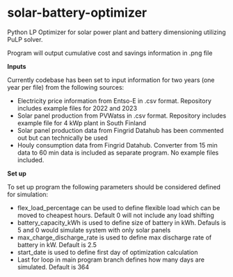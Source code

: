 # solar-battery-optimizer
Python LP Optimizer for solar power plant and battery dimensioning utilizing PuLP solver.

Program will output cumulative cost and savings information in .png file

**Inputs**

Currently codebase has been set to input information for two years (one year per file) from the following sources:
- Electricity price information from Entso-E in .csv format. Repository includes example files for 2022 and 2023
- Solar panel production from PVWatss in .csv format. Repository includes example file for 4 kWp plant in South Finland
- Solar panel production data from Fingrid Datahub has been commented out but can technically be used
- Houly consumption data from Fingrid Datahub. Converter from 15 min data to 60 min data is included as separate program. No example files included.

**Set up**

To set up program the following parameters should be considered defined for simulation:
- flex_load_percentage can be used to define flexible load which can be moved to cheapest hours. Default 0 will not include any load shifting
- battery_capacity_kWh is used to define size of battery in kWh. Defauls is 5 and 0 would simulate system with only solar panels
- max_charge_discharge_rate is used to define max discharge rate of battery in kW. Default is 2.5
- start_date is used to define first day of optimization calculation
- Last for loop in main program branch defines how many days are simulated. Default is 364

